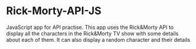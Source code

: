 # Rick-Morty-API-JS

JavaScript app for API practise.
This app uses the Rick&Morty API to display all the characters in the Rick&Morty TV show with some details about each of them.
It can also display a random character and their details
